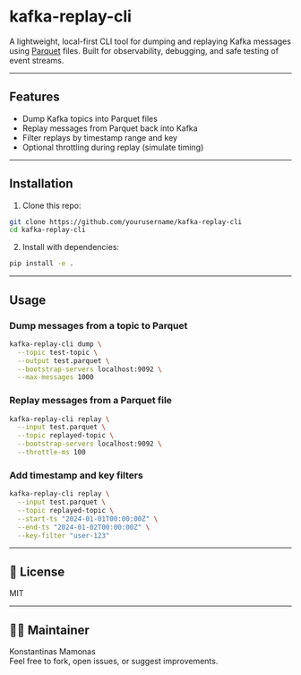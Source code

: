 # kafka-replay-cli

A lightweight, local-first CLI tool for dumping and replaying Kafka messages using [Parquet](https://parquet.apache.org/) files. Built for observability, debugging, and safe testing of event streams.

---

## Features

- Dump Kafka topics into Parquet files
- Replay messages from Parquet back into Kafka
- Filter replays by timestamp range and key
- Optional throttling during replay (simulate timing)

---

## Installation

1. Clone this repo:

```bash
git clone https://github.com/yourusername/kafka-replay-cli
cd kafka-replay-cli
```

2. Install with dependencies:

```bash
pip install -e .
```

---

## Usage

### Dump messages from a topic to Parquet

```bash
kafka-replay-cli dump \
  --topic test-topic \
  --output test.parquet \
  --bootstrap-servers localhost:9092 \
  --max-messages 1000
```

### Replay messages from a Parquet file

```bash
kafka-replay-cli replay \
  --input test.parquet \
  --topic replayed-topic \
  --bootstrap-servers localhost:9092 \
  --throttle-ms 100
```

### Add timestamp and key filters

```bash
kafka-replay-cli replay \
  --input test.parquet \
  --topic replayed-topic \
  --start-ts "2024-01-01T00:00:00Z" \
  --end-ts "2024-01-02T00:00:00Z" \
  --key-filter "user-123"
```

---

## 📜 License

MIT

---

## 🙋‍♂️ Maintainer

Konstantinas Mamonas  
Feel free to fork, open issues, or suggest improvements.